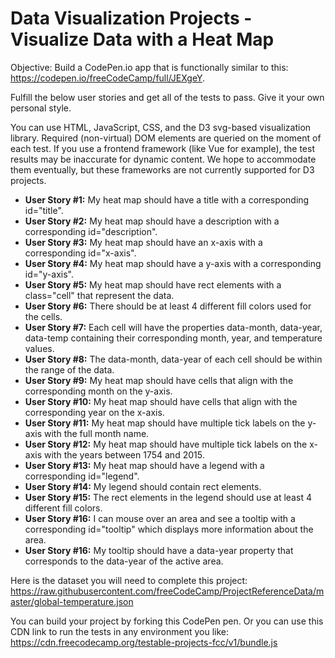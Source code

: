 # Data Visualization Projects - Visualize Data with a Heat Map

Objective: Build a CodePen.io app that is functionally similar to this: https://codepen.io/freeCodeCamp/full/JEXgeY.

Fulfill the below user stories and get all of the tests to pass. Give it your own personal style.

You can use HTML, JavaScript, CSS, and the D3 svg-based visualization library. Required (non-virtual) DOM elements are 
queried on the moment of each test. If you use a frontend framework (like Vue for example), the test results may be 
inaccurate for dynamic content. We hope to accommodate them eventually, but these frameworks are not currently supported 
for D3 projects.

- **User Story #1:** My heat map should have a title with a corresponding id="title".
- **User Story #2:** My heat map should have a description with a corresponding id="description".
- **User Story #3:** My heat map should have an x-axis with a corresponding id="x-axis".
- **User Story #4:** My heat map should have a y-axis with a corresponding id="y-axis".
- **User Story #5:** My heat map should have rect elements with a class="cell" that represent the data.
- **User Story #6:** There should be at least 4 different fill colors used for the cells.
- **User Story #7:** Each cell will have the properties data-month, data-year, data-temp containing their corresponding month, year, and temperature values.
- **User Story #8:** The data-month, data-year of each cell should be within the range of the data.
- **User Story #9:** My heat map should have cells that align with the corresponding month on the y-axis.
- **User Story #10:** My heat map should have cells that align with the corresponding year on the x-axis.
- **User Story #11:** My heat map should have multiple tick labels on the y-axis with the full month name.
- **User Story #12:** My heat map should have multiple tick labels on the x-axis with the years between 1754 and 2015.
- **User Story #13:** My heat map should have a legend with a corresponding id="legend".
- **User Story #14:** My legend should contain rect elements.
- **User Story #15:** The rect elements in the legend should use at least 4 different fill colors.
- **User Story #16:** I can mouse over an area and see a tooltip with a corresponding id="tooltip" which displays more information about the area.
- **User Story #16:** My tooltip should have a data-year property that corresponds to the data-year of the active area.

Here is the dataset you will need to complete this project:
https://raw.githubusercontent.com/freeCodeCamp/ProjectReferenceData/master/global-temperature.json

You can build your project by forking this CodePen pen. Or you can use this CDN link to run the tests in any environment
you like: https://cdn.freecodecamp.org/testable-projects-fcc/v1/bundle.js